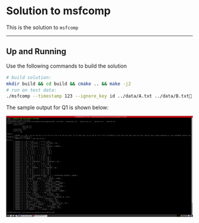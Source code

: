 # Solution to msfcomp

This is the solution to `msfcomp`

---

## Up and Running

Use the following commands to build the solution

```bash
# build solution:
mkdir build && cd build && cmake .. && make -j2
# run on test data:
./msfcomp --timestamp 123 --ignore_key id ../data/A.txt ../data/B.txt
```

The sample output for Q1 is shown below:

<img src="doc/sample-output.png" alt="Sample Output" width="%100">